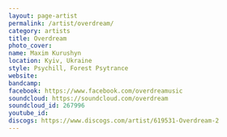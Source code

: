 ```yaml
---
layout: page-artist
permalink: /artist/overdream/
category: artists
title: Overdream
photo_cover: 
name: Maxim Kurushyn
location: Kyiv, Ukraine
style: Psychill, Forest Psytrance
website: 
bandcamp: 
facebook: https://www.facebook.com/overdreamusic
soundcloud: https://soundcloud.com/overdream
soundcloud_id: 267996
youtube_id: 
discogs: https://www.discogs.com/artist/619531-Overdream-2
---
```

